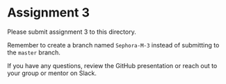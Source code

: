 # Assignment 3

Please submit assignment 3 to this directory.

Remember to create a branch named `Sephora-M-3` 
instead of submitting to the `master` branch.

If you have any questions, review the GitHub presentation or reach
out to your group or mentor on Slack.
